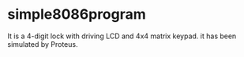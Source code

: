 # simple8086program
It is a 4-digit lock with driving LCD and 4x4 matrix keypad. it has been simulated by Proteus.
